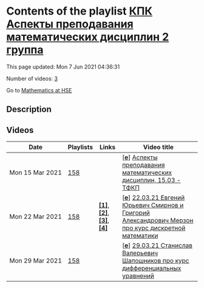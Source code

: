 # Contents of the playlist [КПК Аспекты преподавания математических дисциплин 2 группа](https://www.youtube.com/playlist?list=PLq3E5oubNNoDIFaIFV90o_VaaXsaT02d3)

This page updated: Mon 7 Jun 2021 04:36:31

Number of videos: [3](#videos)

Go to [Mathematics at HSE](../README.md)

## Description



## Videos

|Date|Playlists|Links|Video title|
|---|---|---|---|
| Mon&nbsp;15&nbsp;Mar&nbsp;2021 | [158](../playlists/158 "КПК Аспекты преподавания математических дисциплин 2 группа") |  | [[**e**](https://studio.youtube.com/video/FPZ5Ci9o4jQ/edit "Edit")] [Аспекты преподавания математических дисциплин, 15.03 - ТФКП](https://www.youtube.com/watch?v=FPZ5Ci9o4jQ&list=PLq3E5oubNNoDIFaIFV90o_VaaXsaT02d3) |
| Mon&nbsp;22&nbsp;Mar&nbsp;2021 | [158](../playlists/158 "КПК Аспекты преподавания математических дисциплин 2 группа") | [**[1]**](https://math.hse.ru/discrmath_fall20_Artam), [**[2]**](https://www.coursera.org/learn/enumerative-combinatorics), [**[3]**](http://vyshka.math.ru/pspdf/1112/discr/LandoBook.pdf), [**[4]**](http://me.hse.ru/esmirnov) | [[**e**](https://studio.youtube.com/video/uWC1PDEohMk/edit "Edit")] [22.03.21 Евгений Юрьевич Смирнов и Григорий Александрович Мерзон про курс дискретной математики](https://www.youtube.com/watch?v=uWC1PDEohMk&list=PLq3E5oubNNoDIFaIFV90o_VaaXsaT02d3 "Прилагаю запись чата.&#013;&#013;16:38:37  От  Evgeny Smirnov : https://math.hse.ru/discrmath&#95;fall20&#95;Artam&#013;16:38:55  От  Evgeny Smirnov : материалы 1 модуля&#013;16:48:42  От  Evgeny Smirnov : https://www.coursera.org/learn/enumerative-combinatorics&#013;17:15:49  От  Evgeny Smirnov : http://vyshka.math.ru/pspdf/1112/discr/LandoBook.pdf&#013;17:23:25  От  Фадеева Оксана Владиславовна : Вы читаете только дискретную математику? спасибо&#013;17:26:30  От  Evgeny Smirnov : http://me.hse.ru/esmirnov&#013;17:30:20  От  Ирина Кузнецова : Спасибо!") |
| Mon&nbsp;29&nbsp;Mar&nbsp;2021 | [158](../playlists/158 "КПК Аспекты преподавания математических дисциплин 2 группа") |  | [[**e**](https://studio.youtube.com/video/Un8nGMvaIrs/edit "Edit")] [29.03.21 Станислав Валерьевич Шапошников про курс дифференциальных уравнений](https://www.youtube.com/watch?v=Un8nGMvaIrs&list=PLq3E5oubNNoDIFaIFV90o_VaaXsaT02d3 "Данная лекция является последней в курсе.") |
